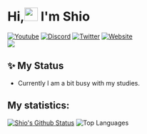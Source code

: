 <h1 align="left">Hi,<a target="_blank"><img src="https://media.giphy.com/media/hvRJCLFzcasrR4ia7z/giphy.gif" width="30px" style="max-width:100%;"></a> I'm Shio</h1>

[![Youtube](https://img.shields.io/badge/YouTube-FF0000?style=for-the-badge&logo=youtube&logoColor=white)](https://www.youtube.com/Shio7)
[![Discord](https://img.shields.io/badge/Discord-7289DA?style=for-the-badge&logo=discord&logoColor=white)](https://discord.com/users/643116087919116298)
[![Twitter](https://img.shields.io/badge/Twitter-1DA1F2?style=for-the-badge&logo=twitter&logoColor=white)](https://twitter.com/ParfaitShio)
[![Website](https://img.shields.io/website?label=shiii.io&style=for-the-badge&url=https://shiii.io)](https://shiii.io)    
![](https://komarev.com/ghpvc/?username=shio7&color=blueviolet)

## ✨ My Status
+ Currently I am a bit busy with my studies.  

## My statistics:  
[![Shio's Github Status](https://github-readme-stats.vercel.app/api?username=shio7&show_icons=true&layout=compact&theme=buefy)](https://github.com/shio7)
![Top Languages](https://github-readme-stats.vercel.app/api/top-langs/?username=shio7&layout=compact&theme=buefy)
 
